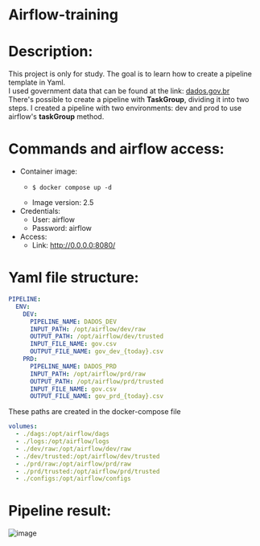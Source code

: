 # Airflow-training

# Description:
This project is only for study. The goal is to learn how to create a pipeline template in Yaml. <br>
I used government data that can be found at the link: [dados.gov.br](https://dados.gov.br/dados/conjuntos-dados/cadastro-nacional-da-pessoa-juridica---cnpj)<br>
There's possible to create a pipeline with **TaskGroup**, dividing it into two steps. I created a pipeline with two environments: dev and prod to use airflow's **taskGroup** method. 

# Commands and airflow access:
- Container image:
  - ```shell
    $ docker compose up -d
    ```
  - Image version: 2.5  
- Credentials:
  - User: airflow
  - Password: airflow 
- Access:
  - Link: http://0.0.0.0:8080/  

# Yaml file structure:
```yaml
PIPELINE:
  ENV:
    DEV:    
      PIPELINE_NAME: DADOS_DEV
      INPUT_PATH: /opt/airflow/dev/raw
      OUTPUT_PATH: /opt/airflow/dev/trusted
      INPUT_FILE_NAME: gov.csv
      OUTPUT_FILE_NAME: gov_dev_{today}.csv
    PRD:    
      PIPELINE_NAME: DADOS_PRD
      INPUT_PATH: /opt/airflow/prd/raw
      OUTPUT_PATH: /opt/airflow/prd/trusted
      INPUT_FILE_NAME: gov.csv
      OUTPUT_FILE_NAME: gov_prd_{today}.csv
```
These paths are created in the docker-compose file
```yaml
volumes:
  - ./dags:/opt/airflow/dags
  - ./logs:/opt/airflow/logs
  - ./dev/raw:/opt/airflow/dev/raw
  - ./dev/trusted:/opt/airflow/dev/trusted
  - ./prd/raw:/opt/airflow/prd/raw
  - ./prd/trusted:/opt/airflow/prd/trusted
  - ./configs:/opt/airflow/configs
```


# Pipeline result:
![image](https://github.com/heitordeep/Airflow-training/assets/17969551/4635a535-224c-46a8-9df3-c7623b6cf270)
